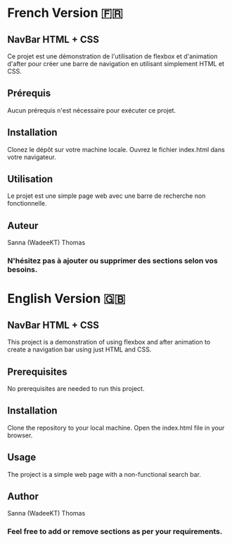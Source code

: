 # French Version 🇫🇷

## NavBar HTML + CSS
Ce projet est une démonstration de l'utilisation de flexbox et d'animation d'after pour créer une barre de navigation en utilisant simplement HTML et CSS.
 
## Prérequis
Aucun prérequis n'est nécessaire pour exécuter ce projet.

## Installation
Clonez le dépôt sur votre machine locale.
Ouvrez le fichier index.html dans votre navigateur.

## Utilisation
Le projet est une simple page web avec une barre de recherche non fonctionnelle.

## Auteur
Sanna (WadeeKT) Thomas

### N'hésitez pas à ajouter ou supprimer des sections selon vos besoins.


# English Version 🇬🇧

## NavBar HTML + CSS
This project is a demonstration of using flexbox and after animation to create a navigation bar using just HTML and CSS.

## Prerequisites
No prerequisites are needed to run this project.

## Installation
Clone the repository to your local machine.
Open the index.html file in your browser.

## Usage
The project is a simple web page with a non-functional search bar.

## Author
Sanna (WadeeKT) Thomas

### Feel free to add or remove sections as per your requirements.
